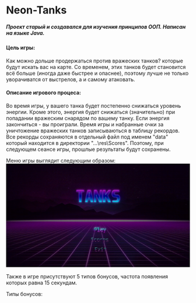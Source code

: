 # Neon-Tanks
##### Проект старый и создавался *для изучения* принципов ООП. Написан на языке Java.

#### Цель игры:
  Как можно дольше продержаться против вражеских танков? которые будут искать вас на карте. Со временем, этих танков будет становится всё больше (иногда даже быстрее и опаснее), поэтому лучше не только уворачиватся от выстрелов, а и самому атаковать.

#### Описание игрового процеса:
  Во время игры, у вашего танка будет постепенно снижаться уровень энергии. Кроме этого, энергия будет снижаться (значительно) при попадании вражеским снарядом по вашему танку. Если энергия закончиться - вы проиграли. Время игры и набранные очки за уничтожение вражеских танков записываються в таблицу рекордов. Все рекорды сохраняются в отдельный файл под именем "data" который находится в директории "...\res\Scores". Поэтому, при следующем сеансе игры, прошлые результаты будут сохранены.
  
Меню игры выглядит следующим образом:
![Меню игры](/ReadMe_Assets/menu.gif)


Также в игре присутствуют 5 типов бонусов, частота появления которых равна 15 секундам.

Типы бонусов:
